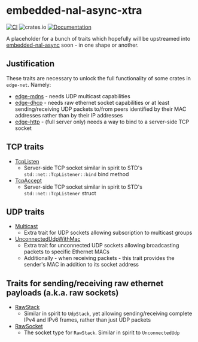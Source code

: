 # embedded-nal-async-xtra

[![CI](https://github.com/ivmarkov/edge-net/actions/workflows/ci.yml/badge.svg)](https://github.com/ivmarkov/edge-net/actions/workflows/ci.yml)
![crates.io](https://img.shields.io/crates/v/edge-net.svg)
[![Documentation](https://docs.rs/edge-net/badge.svg)](https://docs.rs/edge-net)

A placeholder for a bunch of traits which hopefully will be upstreamed into [embedded-nal-async](https://github.com/rust-embedded-community/embedded-nal/tree/master/embedded-nal-async) soon - in one shape or another.

## Justification

These traits are necessary to unlock the full functionality of some crates in `edge-net`. Namely:
* [edge-mdns](../edge-mdns) - needs UDP multicast capabilities
* [edge-dhcp](../edge-dhcp) - needs raw ethernet socket capabilities or at least sending/receiving UDP packets to/from peers identified by their MAC addresses rather than by their IP addresses
* [edge-http](../edge-http) - (full server only) needs a way to bind to a server-side TCP socket

## TCP traits

* [TcpListen](src/stack/tcp.rs)
  * Server-side TCP socket similar in spirit to STD's `std::net::TcpListener::bind` bind method
* [TcpAccept](src/stack/tcp.rs)
  * Server-side TCP socket similar in spirit to STD's `std::net::TcpListener` struct

## UDP traits
* [Multicast](src/stack/multicast.rs)
  * Extra trait for UDP sockets allowing subscription to multicast groups
* [UnconnectedUdpWithMac](src/stack/udp.rs)
  * Extra trait for unconnected UDP sockets allowing broadcasting packets to specific Ethernet MACs
  * Additionally - when receiving packets - this trait provides the sender's MAC in addition to its socket address

## Traits for sending/receiving raw ethernet payloads (a.k.a. raw sockets)

* [RawStack](src/stack/raw.rs)
  * Similar in spirit to `UdpStack`, yet allowing sending/receiving complete IPv4 and IPv6 frames, rather than just UDP packets
* [RawSocket](src/stack/raw.rs)
  * The socket type for `RawStack`. Similar in spirit to `UnconnectedUdp`
